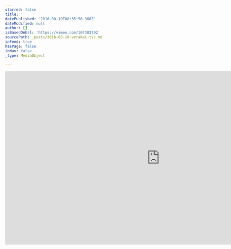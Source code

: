 ```yaml
---
starred: false
title: ''
datePublished: '2016-08-10T08:35:50.360Z'
dateModified: null
author: []
isBasedOnUrl: 'https://vimeo.com/167383392'
sourcePath: _posts/2016-08-10-verakai-tvc.md
inFeed: true
hasPage: false
inNav: false
_type: MediaObject

---
```

<iframe src="https://cdn.embedly.com/widgets/media.html?src=https%3A%2F%2Fplayer.vimeo.com%2Fvideo%2F167383392&amp;url=https%3A%2F%2Fvimeo.com%2F167383392&amp;image=http%3A%2F%2Fi.vimeocdn.com%2Fvideo%2F571681158_1280.jpg&amp;key=b7d04c9b404c499eba89ee7072e1c4f7&amp;type=text%2Fhtml&amp;schema=vimeo" width="1000" height="563" scrolling="no" frameborder="0" allowfullscreen="" style=""></iframe>